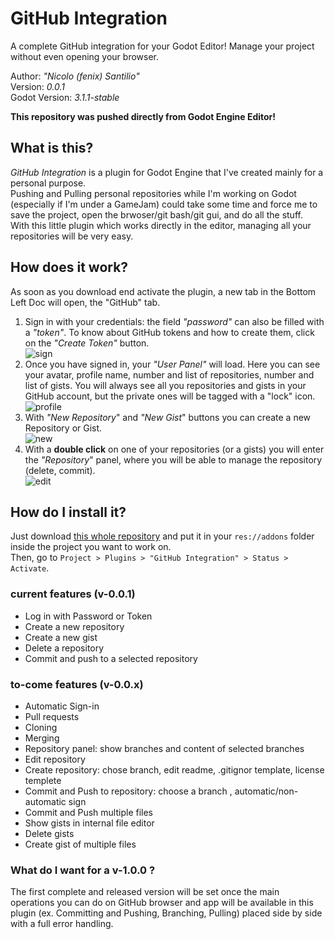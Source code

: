 # GitHub Integration
A complete GitHub integration for your Godot Editor! Manage your project without even opening your browser.

Author: *"Nicolo (fenix) Santilio"*  
Version: *0.0.1*  
Godot Version: *3.1.1-stable*  

**This repository was pushed directly from Godot Engine Editor!**

## What is this?
*GitHub Integration* is a plugin for Godot Engine that I've created mainly for a personal purpose.  
Pushing and Pulling personal repositories while I'm working on Godot (especially if I'm under a GameJam) could take some time and force me to save the project, open the brwoser/git bash/git gui, and do all the stuff.  
With this little plugin which works directly in the editor, managing all your repositories will be very easy.  

## How does it work?
As soon as you download end activate the plugin, a new tab in the Bottom Left Doc will open, the "GitHub" tab.  
1. Sign in with your credentials: the field *"password"* can also be filled with a *"token"*. To know about GitHub tokens and how to create them, click on the *"Create Token"* button.  
![sign](https://i.imgur.com/mt2Qdwx.png)
2. Once you have signed in, your *"User Panel"* will load. Here you can see your avatar, profile name, number and list of repositories, number and list of gists. You will always see all you repositories and gists in your GitHub account, but the private ones will be tagged with a "lock" icon.  
![profile](https://i.imgur.com/eEntueY.png)
3. With *"New Repository*" and *"New Gist*" buttons you can create a new Repository or Gist.  
![new](https://i.imgur.com/ly71FH0.png)
4. With a **double click** on one of your repositories (or a gists) you will enter the *"Repository*" panel, where you will be able to manage the repository (delete, commit).  
![edit](https://i.imgur.com/Ijabmr9.png)

## How do I install it?
Just download [this whole repository](https://github.com/fenix-hub/godot-engine.github-integration/tree/v0.0.1) and put it in your `res://addons` folder inside the project you want to work on.  
Then, go to `Project > Plugins > "GitHub Integration" > Status > Activate`.  

### current features (v-0.0.1)
- Log in with Password or Token
- Create a new repository
- Create a new gist
- Delete a repository
- Commit and push to a selected repository

### to-come features (v-0.0.x)
+ Automatic Sign-in
+ Pull requests
+ Cloning
+ Merging
+ Repository panel: show branches and content of selected branches
+ Edit repository
+ Create repository: chose branch, edit readme, .gitignor template, license templete
+ Commit and Push to repository: choose a branch , automatic/non-automatic sign
+ Commit and Push multiple files
+ Show gists in internal file editor
+ Delete gists
+ Create gist of multiple files

### What do I want for a v-1.0.0 ?
The first complete and released version will be set once the main operations you can do on GitHub browser and app will be available in this plugin (ex. Committing and Pushing, Branching, Pulling) placed side by side with a full error handling.
